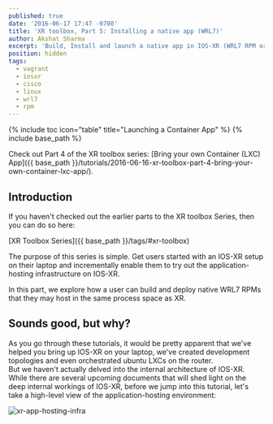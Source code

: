 ```yaml
---
published: true
date: '2016-06-17 17:47 -0700'
title: 'XR toolbox, Part 5: Installing a native app (WRL7)'
author: Akshat Sharma
excerpt: 'Build, Install and launch a native app in IOS-XR (WRL7 RPM or binary)'
position: hidden
tags:
  - vagrant
  - iosxr
  - cisco
  - linux
  - wrl7
  - rpm
---
```


{% include toc icon="table" title="Launching a Container App" %}
{% include base_path %}
  
Check out Part 4 of the XR toolbox series: [Bring your own Container (LXC) App]({{ base_path }}/tutorials/2016-06-16-xr-toolbox-part-4-bring-your-own-container-lxc-app/).

## Introduction

If you haven't checked out the earlier parts to the XR toolbox Series, then you can do so here:  

>
[XR Toolbox Series]({{ base_path }}/tags/#xr-toolbox)

  
The purpose of this series is simple. Get users started with an IOS-XR setup on their laptop and incrementally enable them to try out the application-hosting infrastructure on IOS-XR.

In this part, we explore how a user can build and deploy native WRL7 RPMs that they may host in the same process space as XR.  


## Sounds good, but why?  

As you go through these tutorials, it would be pretty apparent that we've helped you bring up IOS-XR on your laptop, we've created development topologies and even orchestrated ubuntu LXCs on the router.   
But we haven't actually delved into the internal architecture of IOS-XR. While there are several upcoming documents that will shed light on the deep internal workings of IOS-XR, before we jump into this tutorial, let's take a high-level view of the application-hosting environment:  

![xr-app-hosting-infra](https://xrdocs.github.io/xrdocs-images/xr-app-hosting-infra-basic.png)



